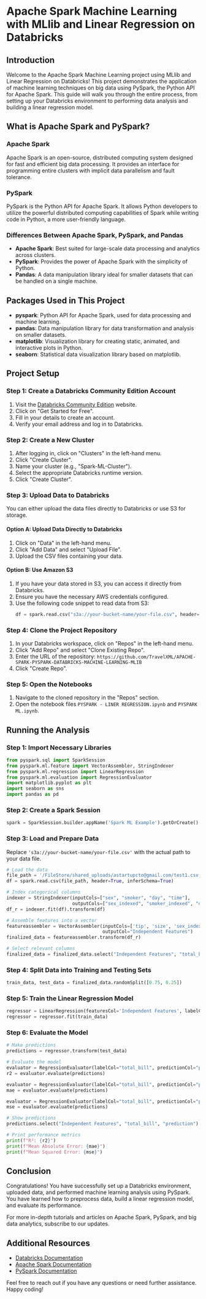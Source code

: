 # Apache Spark Machine Learning with MLlib and Linear Regression on Databricks

## Introduction

Welcome to the Apache Spark Machine Learning project using MLlib and Linear Regression on Databricks! This project demonstrates the application of machine learning techniques on big data using PySpark, the Python API for Apache Spark. This guide will walk you through the entire process, from setting up your Databricks environment to performing data analysis and building a linear regression model.

## What is Apache Spark and PySpark?

### Apache Spark

Apache Spark is an open-source, distributed computing system designed for fast and efficient big data processing. It provides an interface for programming entire clusters with implicit data parallelism and fault tolerance.

### PySpark

PySpark is the Python API for Apache Spark. It allows Python developers to utilize the powerful distributed computing capabilities of Spark while writing code in Python, a more user-friendly language.

### Differences Between Apache Spark, PySpark, and Pandas

- **Apache Spark**: Best suited for large-scale data processing and analytics across clusters.
- **PySpark**: Provides the power of Apache Spark with the simplicity of Python.
- **Pandas**: A data manipulation library ideal for smaller datasets that can be handled on a single machine.

## Packages Used in This Project

- **pyspark**: Python API for Apache Spark, used for data processing and machine learning.
- **pandas**: Data manipulation library for data transformation and analysis on smaller datasets.
- **matplotlib**: Visualization library for creating static, animated, and interactive plots in Python.
- **seaborn**: Statistical data visualization library based on matplotlib.

## Project Setup

### Step 1: Create a Databricks Community Edition Account

1. Visit the [Databricks Community Edition](https://community.cloud.databricks.com/login.html) website.
2. Click on "Get Started for Free".
3. Fill in your details to create an account.
4. Verify your email address and log in to Databricks.

### Step 2: Create a New Cluster

1. After logging in, click on "Clusters" in the left-hand menu.
2. Click "Create Cluster".
3. Name your cluster (e.g., "Spark-ML-Cluster").
4. Select the appropriate Databricks runtime version.
5. Click "Create Cluster".

### Step 3: Upload Data to Databricks

You can either upload the data files directly to Databricks or use S3 for storage.

#### Option A: Upload Data Directly to Databricks

1. Click on "Data" in the left-hand menu.
2. Click "Add Data" and select "Upload File".
3. Upload the CSV files containing your data.

#### Option B: Use Amazon S3

1. If you have your data stored in S3, you can access it directly from Databricks.
2. Ensure you have the necessary AWS credentials configured.
3. Use the following code snippet to read data from S3:
   ```python
   df = spark.read.csv("s3a://your-bucket-name/your-file.csv", header=True, inferSchema=True)
   ```

### Step 4: Clone the Project Repository

1. In your Databricks workspace, click on "Repos" in the left-hand menu.
2. Click "Add Repo" and select "Clone Existing Repo".
3. Enter the URL of the repository: `https://github.com/TravelXML/APACHE-SPARK-PYSPARK-DATABRICKS-MACHINE-LEARNING-MLIB`
4. Click "Create Repo".

### Step 5: Open the Notebooks

1. Navigate to the cloned repository in the "Repos" section.
2. Open the notebook files `PYSPARK - LINER REGRESSION.ipynb` and `PYSPARK ML.ipynb`.

## Running the Analysis

### Step 1: Import Necessary Libraries

```python
from pyspark.sql import SparkSession
from pyspark.ml.feature import VectorAssembler, StringIndexer
from pyspark.ml.regression import LinearRegression
from pyspark.ml.evaluation import RegressionEvaluator
import matplotlib.pyplot as plt
import seaborn as sns
import pandas as pd
```

### Step 2: Create a Spark Session

```python
spark = SparkSession.builder.appName('Spark ML Example').getOrCreate()
```

### Step 3: Load and Prepare Data

Replace `'s3a://your-bucket-name/your-file.csv'` with the actual path to your data file.

```python
# Load the data
file_path = '/FileStore/shared_uploads/astartupcto@gmail.com/test1.csv'
df = spark.read.csv(file_path, header=True, inferSchema=True)

# Index categorical columns
indexer = StringIndexer(inputCols=["sex", "smoker", "day", "time"],
                        outputCols=["sex_indexed", "smoker_indexed", "day_indexed", "time_index"])
df_r = indexer.fit(df).transform(df)

# Assemble features into a vector
featureassembler = VectorAssembler(inputCols=['tip', 'size', 'sex_indexed', 'smoker_indexed', 'day_indexed', 'time_index'],
                                   outputCol="Independent Features")
finalized_data = featureassembler.transform(df_r)

# Select relevant columns
finalized_data = finalized_data.select("Independent Features", "total_bill")
```

### Step 4: Split Data into Training and Testing Sets

```python
train_data, test_data = finalized_data.randomSplit([0.75, 0.25])
```

### Step 5: Train the Linear Regression Model

```python
regressor = LinearRegression(featuresCol='Independent Features', labelCol='total_bill')
regressor = regressor.fit(train_data)
```

### Step 6: Evaluate the Model

```python
# Make predictions
predictions = regressor.transform(test_data)

# Evaluate the model
evaluator = RegressionEvaluator(labelCol="total_bill", predictionCol="prediction", metricName="r2")
r2 = evaluator.evaluate(predictions)

evaluator = RegressionEvaluator(labelCol="total_bill", predictionCol="prediction", metricName="mae")
mae = evaluator.evaluate(predictions)

evaluator = RegressionEvaluator(labelCol="total_bill", predictionCol="prediction", metricName="mse")
mse = evaluator.evaluate(predictions)

# Show predictions
predictions.select("Independent Features", "total_bill", "prediction").show()

# Print performance metrics
print(f"R²: {r2}")
print(f"Mean Absolute Error: {mae}")
print(f"Mean Squared Error: {mse}")
```


## Conclusion

Congratulations! You have successfully set up a Databricks environment, uploaded data, and performed machine learning analysis using PySpark. You have learned how to preprocess data, build a linear regression model, and evaluate its performance.

For more in-depth tutorials and articles on Apache Spark, PySpark, and big data analytics, subscribe to our updates.

## Additional Resources

- [Databricks Documentation](https://docs.databricks.com/)
- [Apache Spark Documentation](https://spark.apache.org/documentation.html)
- [PySpark Documentation](https://spark.apache.org/docs/latest/api/python/)

Feel free to reach out if you have any questions or need further assistance. Happy coding!
